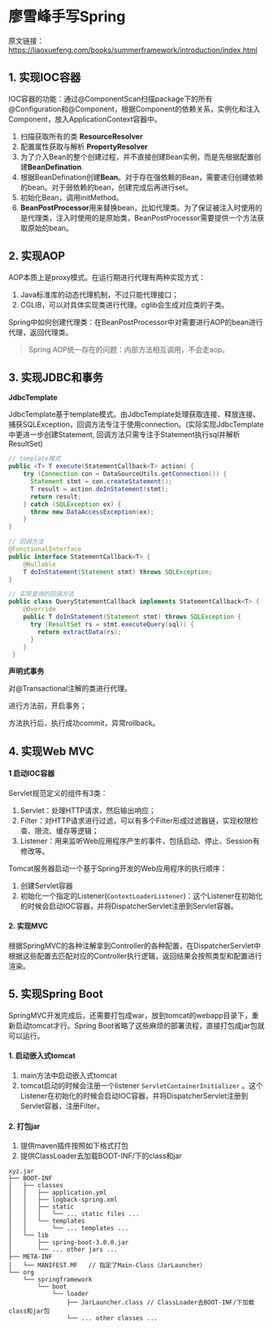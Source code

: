 # 廖雪峰手写Spring

原文链接：https://liaoxuefeng.com/books/summerframework/introduction/index.html

## 1. 实现IOC容器

IOC容器的功能：通过@ComponentScan扫描package下的所有@Configuration和@Component，根据Component的依赖关系，实例化和注入Component，放入ApplicationContext容器中。

1. 扫描获取所有的类 **ResourceResolver**
2. 配置属性获取与解析  **PropertyResolver**
3. 为了介入Bean的整个创建过程，并不直接创建Bean实例，而是先根据配置创建**BeanDefination**.
4. 根据BeanDefination创建**Bean**。对于存在强依赖的Bean，需要递归创建依赖的bean。对于弱依赖的bean，创建完成后再进行set。
5. 初始化Bean，调用initMethod。
6. **BeanPostProcessor**用来替换bean，比如代理类。为了保证被注入时使用的是代理类，注入时使用的是原始类，BeanPostProcessor需要提供一个方法获取原始的bean。

## 2. 实现AOP

AOP本质上是proxy模式。在运行期进行代理有两种实现方式：

1. Java标准库的动态代理机制，不过只能代理接口；
2. CGLIB，可以对具体实现类进行代理。cglib会生成对应类的子类。

Spring中如何创建代理类：在BeanPostProcessor中对需要进行AOP的bean进行代理，返回代理类。

> Spring AOP统一存在的问题：内部方法相互调用，不会走aop。

## 3. 实现JDBC和事务

**JdbcTemplate**

JdbcTemplate基于template模式。由JdbcTemplate处理获取连接、释放连接、捕获SQLException，回调方法专注于使用connection。(实际实现JdbcTemplate中更进一步创建Statement, 回调方法只需专注于Statement执行sql并解析ResultSet)

```java
// template模式
public <T> T execute(StatementCallback<T> action) {
    try (Connection con = DataSourceUtils.getConnection()) {
      Statement stmt = con.createStatement();
      T result = action.doInStatement(stmt);
      return result;
    } catch (SQLException ex) {
      throw new DataAccessException(ex);
    }
}

// 回调方法
@FunctionalInterface
public interface StatementCallback<T> {
    @Nullable
    T doInStatement(Statement stmt) throws SQLException;
}

// 实现查询的回调方法
public class QueryStatementCallback implements StatementCallback<T> {
    @Override
    public T doInStatement(Statement stmt) throws SQLException {
      try (ResultSet rs = stmt.executeQuery(sql)) {
        return extractData(rs);
      }
    }
 }

```

**声明式事务**

对@Transactional注解的类进行代理。

进行方法前，开启事务；

方法执行后，执行成功commit，异常rollback。

## 4. 实现Web MVC

#### 1 启动IOC容器

Servlet规范定义的组件有3类：

1. Servlet：处理HTTP请求，然后输出响应；
2. Filter：对HTTP请求进行过滤，可以有多个Filter形成过滤器链，实现权限检查、限流、缓存等逻辑；
3. Listener：用来监听Web应用程序产生的事件，包括启动、停止、Session有修改等。

Tomcat服务器启动一个基于Spring开发的Web应用程序的执行顺序：

1. 创建Servlet容器
2. 初始化一个指定的Listener(`ContextLoaderListener`)：这个Listener在初始化的时候会启动IOC容器，并将DispatcherServlet注册到Servlet容器。

#### 2. 实现MVC

根据SpringMVC的各种注解拿到Controller的各种配置，在DispatcherServlet中根据这些配置去匹配对应的Controller执行逻辑，返回结果会按照类型和配置进行渲染。

## 5. 实现Spring Boot

SpringMVC开发完成后，还需要打包成war，放到tomcat的webapp目录下，重新启动tomcat才行。Spring Boot省略了这些麻烦的部署流程，直接打包成jar包就可以运行。

#### 1. 启动嵌入式tomcat

1. main方法中启动嵌入式tomcat
2. tomcat启动的时候会注册一个listener `ServletContainerInitializer` 。这个Listener在初始化的时候会启动IOC容器，并将DispatcherServlet注册到Servlet容器，注册Filter。

#### 2. 打包jar

1. 提供maven插件按照如下格式打包
2. 提供ClassLoader去加载BOOT-INF/下的class和jar

```
xyz.jar
├── BOOT-INF
│   ├── classes
│   │   ├── application.yml
│   │   ├── logback-spring.xml
│   │   ├── static
│   │   │   └── ... static files ...
│   │   └── templates
│   │       └── ... templates ...
│   └── lib
│       ├── spring-boot-3.0.0.jar
│       └── ... other jars ...
├── META-INF
│   └── MANIFEST.MF   // 指定了Main-Class（JarLauncher）
└── org
    └── springframework
        └── boot
            └── loader
                ├── JarLauncher.class // ClassLoader去BOOT-INF/下加载class和jar包
                └── ... other classes ...
```

